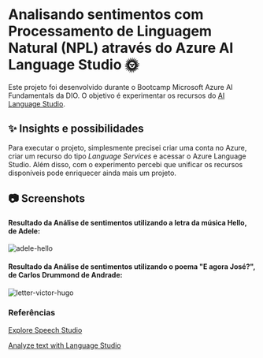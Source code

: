 # Analisando sentimentos com Processamento de Linguagem Natural (NPL) através do Azure AI Language Studio  🌞

Este projeto foi desenvolvido durante o Bootcamp Microsoft Azure AI Fundamentals da DIO. O objetivo é experimentar os recursos do [AI Language Studio](https://language.cognitive.azure.com/home).

## ✨ Insights e possibilidades

Para executar o projeto, simplesmente precisei criar uma conta no Azure, criar um recurso do tipo _Language Services_  e acessar o Azure Language Studio. Além disso, com o experimento percebi que unificar os recursos disponíveis pode enriquecer ainda mais um projeto.

## 📷 Screenshots
#### Resultado da Análise de sentimentos utilizando a letra da música Hello, de Adele:
![adele-hello](https://github.com/jkss13/Azure-AI-Language-Studio-Introduction-Test/assets/89669182/78dc2711-6681-4309-86ed-51a350f04564)

#### Resultado da Análise de sentimentos utilizando o poema "E agora José?", de Carlos Drummond de Andrade:
![letter-victor-hugo](https://github.com/jkss13/Azure-AI-Language-Studio-Introduction-Test/assets/89669182/ed7a3bab-9ffe-4c4e-bdd9-0c4e2373d06c)

### Referências
[Explore Speech Studio](https://microsoftlearning.github.io/mslearn-ai-fundamentals/Instructions/Labs/09-speech.html)

[Analyze text with Language Studio](https://microsoftlearning.github.io/mslearn-ai-fundamentals/Instructions/Labs/06-text-analysis.html)

